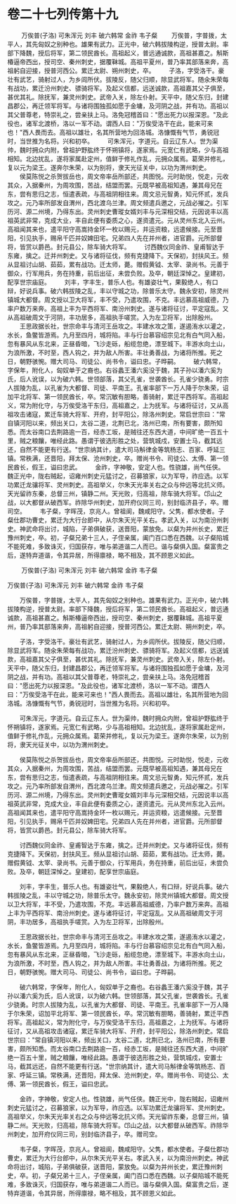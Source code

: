 # 卷二十七列传第十九

 　　万俟普(子洛) 可朱浑元 刘丰 破六韩常 金祚 韦子粲 　　万俟普，字普拨，太平人，其先匈奴之别种也。雄果有武力。正光中，破六韩拔陵构逆，授普太尉。率部下降魏，授后将军，第二领民酋长。高祖起义，普远通诚款，高祖甚嘉之。斛斯椿逼帝西出，授司空、秦州刺史，据覆靺城。高祖平夏州，普乃率其部落来奔，高祖躬自迎接，授普河西公。累迁太尉、朔州刺史，卒。 　　子洛，字受洛干。豪壮有武艺，骑射过人，为乡闾所伏。拔陵反，随父归顺，除显武将军。随氽朱荣每有战功，累迁汾州刺史、骠骑将军。及起义信都，远送诚款，高祖嘉其父子俱至，甚优其礼。除抚军，兼灵州刺史。武帝入关，除左仆射。天平中，随父东归，封建昌郡公，再迁领军将军。与诸将围独孤如愿于金墉，及河阴之战，并有功。高祖以其父普尊老，特崇礼之，尝亲扶上马。洛免冠稽首曰："愿出死力以报深恩。"及此役也，诸军北渡桥，洛以一军不动。谓西人曰："万俟受洛干在此，能来可来也！"西人畏而去。高祖以雄壮，名其所营地为回洛城。洛慷慨有气节，勇锐冠时，当世推为名将。兴和初卒。 　　可朱浑元，字道元。自云辽东人。世为渠帅，魏时拥众内附，曾祖护野肱终于怀朔镇将，遂家焉。元宽仁有武略，少与高祖相知。北边扰乱，遂将家属赴定州，值鲜于修礼作乱，元拥众属焉。葛荣并修礼，复以元为梁王。遂奔尔朱荣，以为别将，隶天光征关中，以功为渭州刺史。 　　侯莫陈悦之杀贺拔岳也，周文帝率岳所部还，共图悦。元时助悦，悦走，元收其众，入据秦州，为周攻围，苦战，结盟而罢。元既早被高祖知遇，兼其母兄在东，尝有思归之志，恒遣表疏，与高祖阴相往来。周文忌元智勇，知元怀贰，发兵攻之。元乃率所部发自渭州，西北渡乌兰津。周文频遣兵邀之，元战必摧之。引军历河、源二州境，乃得东出。灵州刺史曹瑽女婿刘丰与元深相交结，元因说丰以高祖英武非常，克成大业，丰自此便有委质之心，遂资遣元。元从灵州东北入云州。高祖闻其来也，遣平阳守高嵩持金环一枚以赐元，并运资粮，远遣候接。元至晋阳，引见执手，赐帛千匹并奴婢田宅。兄弟四人先在并州者，进官爵。元所部督将，皆赏以爵邑。封元县公，除车骑大将军。 　　讨西魏仪同金祚、皇甫智达于东雍，擒之。迁并州刺史。又与诸将征伐，频有克捷降下。天保初，封扶风王。频从显祖讨山胡、茹茹，累有战功。迁太师，薨。赠假黄钺、太宰、录尚书。元善于御众，行军用兵，务在持重，前后出征，未尝负败。及卒，朝廷深悼之。皇建初，配享世宗庙庭。 　　刘丰，字丰生，普乐人也。有雄姿壮气，果毅绝人，有口辩，好说兵事。破六韩拔陵之乱，丰以守城之功，除普乐太守。魏永安初，除灵州镇城大都督。周文授以卫大将军，丰不受，乃遣攻围，不克。丰远慕高祖威德，乃率户数万来奔。高祖上丰为平西将军、南汾州刺史。遂与诸将征讨，平定寇乱。又从高祖破周文于河阴，丰功居多，高祖执手嗟赏。入为左卫将军，出除殷州。 　　王思政据长社，世宗命丰与清河王岳攻之。丰建水攻之策，遂遏洧水以灌之，水长，鱼鳖皆游焉。九月至四月，城将陷。丰与行台慕容绍宗见北有白气同入船，忽有暴风从东北来，正昼昏暗，飞沙走砾，船缆忽绝，漂至城下。丰游水向土山，为浪所激，不时至，西人钩之，并为敌人所害。丰壮勇善战，为诸将所推。死之日，朝野骇惋。赠大司马、司徒公、尚书令，谥曰忠。子晔嗣。 　　破六韩常，字保年，附化人，匈奴单于之裔也。右谷蠡王潘六奚没于魏，其子孙以潘六奚为氏，后人讹误，以为破六韩。世领部落，其父孔雀，世袭酋长。孔雀少骁勇。时宗人拔陵为乱，以孔雀为大都督、司徒、平南王。孔雀率部下一万人降于尔朱荣，诏加平北将军、第一领民酋长，卒。常沉敏有胆略，善骑射，累迁平西将军。高祖起义，常为附化守，与万俟受洛干东归，高祖嘉之，上为抚军。与诸将征讨，又从高祖攻击诸寇，累迁车骑大将军、开府，封平阳公，除洛州刺史。常启世宗曰："常自镇河阳以来，频出关口，太谷二道，北荆已北，洛州已南，所有要害，颇所知悉。而太谷南口去荆路逾一百，经赤工坂，是贼往还东西大道，中间旷绝一百五十里，贼之粮饟，唯经此路。愚谓于彼选形胜之处，营筑城戍，安置士马，截其远还，自然不能更有行送。"世宗纳其计，遣大司马斛律金等筑杨志、百家、呼延三镇。常秩满，还晋阳，拜太保、沧州刺史，卒。赠尚书令、司徒公、太傅、第一领民酋长，假王，谥曰忠武。 　　金祚，字神敬，安定人也。性骁雄，尚气任侠。魏正光中，陇右贼起，诏雍州刺史元猛讨之，召募狼家，以为军导，祚应选。以军功累迁龙骧将军、灵州刺史。高祖举义，尔朱天光率关右之众与仲远等北抗义师。天光留祚东秦，总督三州，镇静二州。天光败，归高祖，除车骑大将军。邙山之战，以大都督从破西军。祚除华州刺史，加开府仪同三司，别封临济县子，卒。赠司空。 　　韦子粲，字晖茂，京兆人。曾祖阆，魏咸阳守。父隽，都水使者。子粲仕郡功曹史，累迁为大行台郎中，从尔朱天光平关右。孝武入关，以为南汾州刺史。神武命将出讨，城陷，子弟俱破获，送晋阳，蒙放免。以粲为并州长史，累迁豫州刺史，卒。初，子粲兄弟十三人，子侄亲属，阖门百口悉在西魏。以子粲陷城不能死难，多致诛灭，归国获存，唯与弟道谐二人而已。谐与粲俱入国。粲富贵之后，遂特弃道谐，令其异居，所得廪禄，略不相及，其不顾恩义如此。

 　　万俟普(子洛) 可朱浑元 刘丰 破六韩常 金祚 韦子粲

万俟普(子洛) 可朱浑元 刘丰 破六韩常 金祚 韦子粲

　　万俟普，字普拨，太平人，其先匈奴之别种也。雄果有武力。正光中，破六韩拔陵构逆，授普太尉。率部下降魏，授后将军，第二领民酋长。高祖起义，普远通诚款，高祖甚嘉之。斛斯椿逼帝西出，授司空、秦州刺史，据覆靺城。高祖平夏州，普乃率其部落来奔，高祖躬自迎接，授普河西公。累迁太尉、朔州刺史，卒。

　　子洛，字受洛干。豪壮有武艺，骑射过人，为乡闾所伏。拔陵反，随父归顺，除显武将军。随氽朱荣每有战功，累迁汾州刺史、骠骑将军。及起义信都，远送诚款，高祖嘉其父子俱至，甚优其礼。除抚军，兼灵州刺史。武帝入关，除左仆射。天平中，随父东归，封建昌郡公，再迁领军将军。与诸将围独孤如愿于金墉，及河阴之战，并有功。高祖以其父普尊老，特崇礼之，尝亲扶上马。洛免冠稽首曰："愿出死力以报深恩。"及此役也，诸军北渡桥，洛以一军不动。谓西人曰："万俟受洛干在此，能来可来也！"西人畏而去。高祖以雄壮，名其所营地为回洛城。洛慷慨有气节，勇锐冠时，当世推为名将。兴和初卒。

　　可朱浑元，字道元。自云辽东人。世为渠帅，魏时拥众内附，曾祖护野肱终于怀朔镇将，遂家焉。元宽仁有武略，少与高祖相知。北边扰乱，遂将家属赴定州，值鲜于修礼作乱，元拥众属焉。葛荣并修礼，复以元为梁王。遂奔尔朱荣，以为别将，隶天光征关中，以功为渭州刺史。

　　侯莫陈悦之杀贺拔岳也，周文帝率岳所部还，共图悦。元时助悦，悦走，元收其众，入据秦州，为周攻围，苦战，结盟而罢。元既早被高祖知遇，兼其母兄在东，尝有思归之志，恒遣表疏，与高祖阴相往来。周文忌元智勇，知元怀贰，发兵攻之。元乃率所部发自渭州，西北渡乌兰津。周文频遣兵邀之，元战必摧之。引军历河、源二州境，乃得东出。灵州刺史曹瑽女婿刘丰与元深相交结，元因说丰以高祖英武非常，克成大业，丰自此便有委质之心，遂资遣元。元从灵州东北入云州。高祖闻其来也，遣平阳守高嵩持金环一枚以赐元，并运资粮，远遣候接。元至晋阳，引见执手，赐帛千匹并奴婢田宅。兄弟四人先在并州者，进官爵。元所部督将，皆赏以爵邑。封元县公，除车骑大将军。

　　讨西魏仪同金祚、皇甫智达于东雍，擒之。迁并州刺史。又与诸将征伐，频有克捷降下。天保初，封扶风王。频从显祖讨山胡、茹茹，累有战功。迁太师，薨。赠假黄钺、太宰、录尚书。元善于御众，行军用兵，务在持重，前后出征，未尝负败。及卒，朝廷深悼之。皇建初，配享世宗庙庭。

　　刘丰，字丰生，普乐人也。有雄姿壮气，果毅绝人，有口辩，好说兵事。破六韩拔陵之乱，丰以守城之功，除普乐太守。魏永安初，除灵州镇城大都督。周文授以卫大将军，丰不受，乃遣攻围，不克。丰远慕高祖威德，乃率户数万来奔。高祖上丰为平西将军、南汾州刺史。遂与诸将征讨，平定寇乱。又从高祖破周文于河阴，丰功居多，高祖执手嗟赏。入为左卫将军，出除殷州。

　　王思政据长社，世宗命丰与清河王岳攻之。丰建水攻之策，遂遏洧水以灌之，水长，鱼鳖皆游焉。九月至四月，城将陷。丰与行台慕容绍宗见北有白气同入船，忽有暴风从东北来，正昼昏暗，飞沙走砾，船缆忽绝，漂至城下。丰游水向土山，为浪所激，不时至，西人钩之，并为敌人所害。丰壮勇善战，为诸将所推。死之日，朝野骇惋。赠大司马、司徒公、尚书令，谥曰忠。子晔嗣。

　　破六韩常，字保年，附化人，匈奴单于之裔也。右谷蠡王潘六奚没于魏，其子孙以潘六奚为氏，后人讹误，以为破六韩。世领部落，其父孔雀，世袭酋长。孔雀少骁勇。时宗人拔陵为乱，以孔雀为大都督、司徒、平南王。孔雀率部下一万人降于尔朱荣，诏加平北将军、第一领民酋长，卒。常沉敏有胆略，善骑射，累迁平西将军。高祖起义，常为附化守，与万俟受洛干东归，高祖嘉之，上为抚军。与诸将征讨，又从高祖攻击诸寇，累迁车骑大将军、开府，封平阳公，除洛州刺史。常启世宗曰："常自镇河阳以来，频出关口，太谷二道，北荆已北，洛州已南，所有要害，颇所知悉。而太谷南口去荆路逾一百，经赤工坂，是贼往还东西大道，中间旷绝一百五十里，贼之粮饟，唯经此路。愚谓于彼选形胜之处，营筑城戍，安置士马，截其远还，自然不能更有行送。"世宗纳其计，遣大司马斛律金等筑杨志、百家、呼延三镇。常秩满，还晋阳，拜太保、沧州刺史，卒。赠尚书令、司徒公、太傅、第一领民酋长，假王，谥曰忠武。

　　金祚，字神敬，安定人也。性骁雄，尚气任侠。魏正光中，陇右贼起，诏雍州刺史元猛讨之，召募狼家，以为军导，祚应选。以军功累迁龙骧将军、灵州刺史。高祖举义，尔朱天光率关右之众与仲远等北抗义师。天光留祚东秦，总督三州，镇静二州。天光败，归高祖，除车骑大将军。邙山之战，以大都督从破西军。祚除华州刺史，加开府仪同三司，别封临济县子，卒。赠司空。

　　韦子粲，字晖茂，京兆人。曾祖阆，魏咸阳守。父隽，都水使者。子粲仕郡功曹史，累迁为大行台郎中，从尔朱天光平关右。孝武入关，以为南汾州刺史。神武命将出讨，城陷，子弟俱破获，送晋阳，蒙放免。以粲为并州长史，累迁豫州刺史，卒。初，子粲兄弟十三人，子侄亲属，阖门百口悉在西魏。以子粲陷城不能死难，多致诛灭，归国获存，唯与弟道谐二人而已。谐与粲俱入国。粲富贵之后，遂特弃道谐，令其异居，所得廪禄，略不相及，其不顾恩义如此。